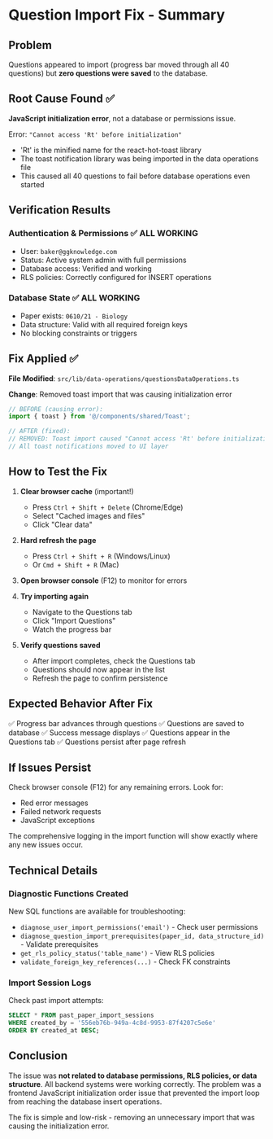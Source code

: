# Question Import Fix - Summary

## Problem
Questions appeared to import (progress bar moved through all 40 questions) but **zero questions were saved** to the database.

## Root Cause Found ✅
**JavaScript initialization error**, not a database or permissions issue.

Error: `"Cannot access 'Rt' before initialization"`
- 'Rt' is the minified name for the react-hot-toast library
- The toast notification library was being imported in the data operations file
- This caused all 40 questions to fail before database operations even started

## Verification Results

### Authentication & Permissions ✅ ALL WORKING
- User: `baker@ggknowledge.com`
- Status: Active system admin with full permissions
- Database access: Verified and working
- RLS policies: Correctly configured for INSERT operations

### Database State ✅ ALL WORKING
- Paper exists: `0610/21 - Biology`
- Data structure: Valid with all required foreign keys
- No blocking constraints or triggers

## Fix Applied ✅

**File Modified**: `src/lib/data-operations/questionsDataOperations.ts`

**Change**: Removed toast import that was causing initialization error

```typescript
// BEFORE (causing error):
import { toast } from '@/components/shared/Toast';

// AFTER (fixed):
// REMOVED: Toast import caused "Cannot access 'Rt' before initialization" error
// All toast notifications moved to UI layer
```

## How to Test the Fix

1. **Clear browser cache** (important!)
   - Press `Ctrl + Shift + Delete` (Chrome/Edge)
   - Select "Cached images and files"
   - Click "Clear data"

2. **Hard refresh the page**
   - Press `Ctrl + Shift + R` (Windows/Linux)
   - Or `Cmd + Shift + R` (Mac)

3. **Open browser console** (F12) to monitor for errors

4. **Try importing again**
   - Navigate to the Questions tab
   - Click "Import Questions"
   - Watch the progress bar

5. **Verify questions saved**
   - After import completes, check the Questions tab
   - Questions should now appear in the list
   - Refresh the page to confirm persistence

## Expected Behavior After Fix

✅ Progress bar advances through questions
✅ Questions are saved to database
✅ Success message displays
✅ Questions appear in the Questions tab
✅ Questions persist after page refresh

## If Issues Persist

Check browser console (F12) for any remaining errors. Look for:
- Red error messages
- Failed network requests
- JavaScript exceptions

The comprehensive logging in the import function will show exactly where any new issues occur.

## Technical Details

### Diagnostic Functions Created
New SQL functions are available for troubleshooting:
- `diagnose_user_import_permissions('email')` - Check user permissions
- `diagnose_question_import_prerequisites(paper_id, data_structure_id)` - Validate prerequisites
- `get_rls_policy_status('table_name')` - View RLS policies
- `validate_foreign_key_references(...)` - Check FK constraints

### Import Session Logs
Check past import attempts:
```sql
SELECT * FROM past_paper_import_sessions
WHERE created_by = '556eb76b-949a-4c8d-9953-87f4207c5e6e'
ORDER BY created_at DESC;
```

## Conclusion

The issue was **not related to database permissions, RLS policies, or data structure**. All backend systems were working correctly. The problem was a frontend JavaScript initialization order issue that prevented the import loop from reaching the database insert operations.

The fix is simple and low-risk - removing an unnecessary import that was causing the initialization error.
